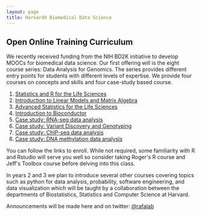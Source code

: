 ```yaml
---
layout: page
title: HarvardX Biomedical Data Science
---
```


## Open Online Training Curriculum 

We recently received funding from the NIH BD2K initiative to develop MOOCs for biomedical data science. Our first offering will is the eight course series: Data Analysis for Genomics. The series provides different entry points for students with different levels of expertise. We provide four courses on concepts and skills and four case-study based course. 

1. [Statistics and R for the Life Sciences](https://www.edx.org/course/statistics-with-r-for-life-sciences-harvardx-ph525-1x)
2. [Introduction to Linear Models and Matrix Algebra](https://www.edx.org/course/introduction-to-linear-models-and-matrix-algebra-harvardx-ph525-2x)
3. [Advanced Statistics for the Life Sciences](https://www.edx.org/course/advanced-statistics-for-the-life-sciences-harvardx-ph525-3x)
4. [Introduction to Bioconductor](https://www.edx.org/course/introduction-to-bioconductor-harvardx-ph525-4x)
5. [Case study: RNA-seq data analysis](https://www.edx.org/course/case-study-rna-seq-data-analysis-harvardx-ph525-5x)
6. [Case study: Variant Discovery and Genotyping](https://www.edx.org/course/case-study-variant-discovery-and-genotyping-harvardx-ph525-6x)
7. [Case study: ChIP-seq data analysis](https://www.edx.org/course/case-study-chip-seq-data-analysis-harvardx-ph525-7x)
8. [Case study: DNA methylation data analysis](https://www.edx.org/course/case-study-dna-methylation-data-analysis-harvardx-ph525-8x)

You can follow the links to enroll. While not required, some familiarity with R and Rstudio will serve you well so consider taking Roger's R course and Jeff's Toolbox course before delving into this class.

In years 2 and 3 we plan to introduce several other courses covering topics such as python for data analysis, probability, software engineering, and data visualization which will be taught by a collaboration between the departments of Biostatistics, Statistics and Computer Science at Harvard.

Announcements will be made here and on twitter: [@rafalab](https://twitter.com/rafalab)
